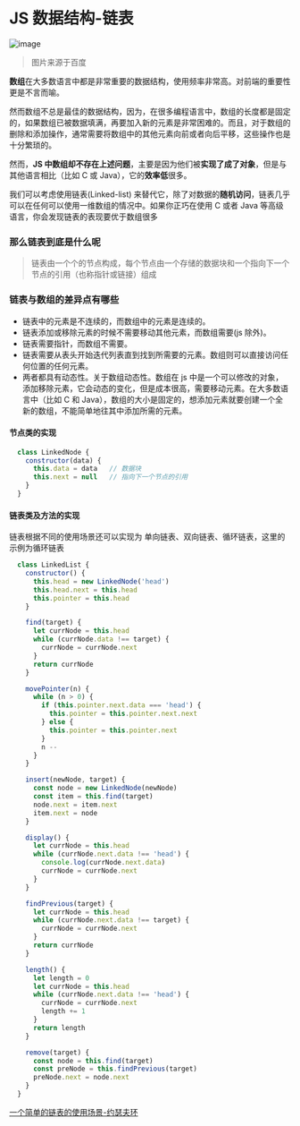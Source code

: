 # JS 数据结构-链表

![image](https://note.youdao.com/yws/public/resource/175cec9ee8712c4046f442e505902260/xmlnote/WEBRESOURCE800a31a7255d1087b28346874659bf95/1413)

> 图片来源于百度

**数组**在大多数语言中都是非常重要的数据结构，使用频率非常高。对前端的重要性更是不言而喻。

然而数组不总是最佳的数据结构，因为，在很多编程语言中，数组的长度都是固定的，如果数组已被数据填满，再要加入新的元素是非常困难的。而且，对于数组的删除和添加操作，通常需要将数组中的其他元素向前或者向后平移，这些操作也是十分繁琐的。

然而，**JS 中数组却不存在上述问题**，主要是因为他们被**实现了成了对象**，但是与其他语言相比（比如 C 或 Java），它的**效率低**很多。

我们可以考虑使用链表(Linked-list) 来替代它，除了对数据的**随机访问**，链表几乎可以在任何可以使用一维数组的情况中。如果你正巧在使用 C 或者 Java 等高级语言，你会发现链表的表现要优于数组很多

### 那么链表到底是什么呢
> 链表由一个个的节点构成，每个节点由一个存储的数据块和一个指向下一个节点的引用（也称指针或链接）组成



### 链表与数组的差异点有哪些

- 链表中的元素是不连续的，而数组中的元素是连续的。
- 链表添加或移除元素的时候不需要移动其他元素，而数组需要(js 除外)。
- 链表需要指针，而数组不需要。
- 链表需要从表头开始迭代列表直到找到所需要的元素。数组则可以直接访问任何位置的任何元素。
- 两者都具有动态性。关于数组动态性。数组在 js 中是一个可以修改的对象，添加移除元素，它会动态的变化，但是成本很高，需要移动元素。在大多数语言中（比如 C 和 Java），数组的大小是固定的，想添加元素就要创建一个全新的数组，不能简单地往其中添加所需的元素。



#### 节点类的实现
```js
  class LinkedNode {
    constructor(data) {
      this.data = data   // 数据块
      this.next = null   // 指向下一个节点的引用
    }
  }
```

#### 链表类及方法的实现
链表根据不同的使用场景还可以实现为 单向链表、双向链表、循环链表，这里的示例为循环链表



```js
  class LinkedList {
    constructor() {
      this.head = new LinkedNode('head')
      this.head.next = this.head
      this.pointer = this.head
    }

    find(target) {
      let currNode = this.head
      while (currNode.data !== target) {
        currNode = currNode.next
      }
      return currNode
    }

    movePointer(n) {
      while (n > 0) {
        if (this.pointer.next.data === 'head') {
          this.pointer = this.pointer.next.next
        } else {
          this.pointer = this.pointer.next
        }
        n --
      }
    }

    insert(newNode, target) {
      const node = new LinkedNode(newNode)
      const item = this.find(target)
      node.next = item.next
      item.next = node
    }

    display() {
      let currNode = this.head
      while (currNode.next.data !== 'head') {
        console.log(currNode.next.data)
        currNode = currNode.next
      }
    }

    findPrevious(target) {
      let currNode = this.head
      while (currNode.next.data !== target) {
        currNode = currNode.next
      }
      return currNode
    }

    length() {
      let length = 0
      let currNode = this.head
      while (currNode.next.data !== 'head') {
        currNode = currNode.next
        length += 1
      }
      return length
    }

    remove(target) {
      const node = this.find(target)
      const preNode = this.findPrevious(target)
      preNode.next = node.next
    }
  }
```

[一个简单的链表的使用场景-约瑟夫环](./JosephusProblem.md)

